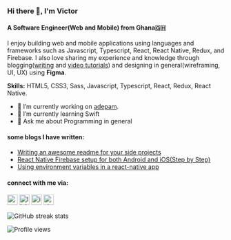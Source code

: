 ### Hi there 👋, I'm Victor

#### A Software Engineer(Web and Mobile) from Ghana🇬🇭

I enjoy building web and mobile applications using languages and frameworks such as Javascript, Typescript, React, React Native, Redux, and Firebase. I also love sharing my experience and knowledge through blogging(<a href="https://victorbruce82.medium.com/">writing</a> and <a href="https://www.youtube.com/channel/UCQcMmM1RV0A3CgfeSSVpxyw">video tutorials</a>) and designing in general(wireframing, UI, UX) using **Figma**.

**Skills:** HTML5, CSS3, Sass, Javascript, Typescript, React, Redux, React Native.

- 🔭 I’m currently working on [adepam](https://adepam.app).
- 🌱 I’m currently learning Swift
- 💬 Ask me about Programming in general

#### some blogs I have written:

<ul>
  <li>
    <a href="https://victorbruce82.medium.com/writing-an-awesome-readme-for-your-side-projects-fabd20f96db0">Writing an awesome readme for your side projects</a>
  </li>
  <li>
    <a href="https://victorbruce82.medium.com/react-native-firebase-setup-for-both-android-and-ios-step-by-step-2847c468976f">React Native Firebase setup for both Android and iOS(Step by Step)</a>
  </li>
  <li>
    <a href="https://levelup.gitconnected.com/using-environment-variables-in-a-react-native-app-f2dd005d2457">Using environment variables in a react-native app</a>
  </li>
</ul>

#### connect with me via:

[<img src='https://cdn.jsdelivr.net/npm/simple-icons@3.0.1/icons/icloud.svg' alt='website' height='24'>](https://victorbruce.tech)
[<img src='https://cdn.jsdelivr.net/npm/simple-icons@3.0.1/icons/linkedin.svg' alt='linkedin' height='24'>](https://www.linkedin.com/in/victor-bruce/) [<img src='https://cdn.jsdelivr.net/npm/simple-icons@3.0.1/icons/instagram.svg' alt='instagram' height='24'>](https://www.instagram.com/victorbruce_/) [<img src='https://cdn.jsdelivr.net/npm/simple-icons@3.0.1/icons/stackoverflow.svg' alt='stackoverflow' height='24'>](https://stackoverflow.com/users/users/9618653/victor-bruce)

<!-- ![GitHub stats](https://github-readme-stats.vercel.app/api?username=victorbruce&show_icons=true)   -->

![GitHub streak stats](https://github-readme-streak-stats.herokuapp.com/?user=victorbruce)

![Profile views](https://gpvc.arturio.dev/victorbruce)
